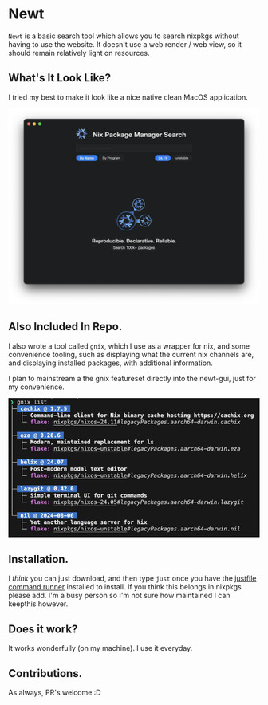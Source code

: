 # Newt

`Newt` is a basic search tool which allows
you to search nixpkgs without having to use 
the website. It doesn't use a web render / web view, 
so it should remain relatively light on resources. 


## What's It Look Like?

I tried my best to make it look like a nice native clean MacOS application. 

![](assets/ui-screencapture.png)


## Also Included In Repo.

I also wrote a tool called `gnix`, which I use as 
a wrapper for nix, and some convenience tooling, such 
as displaying what the current nix channels are, and 
displaying installed packages, with additional information.

I plan to mainstream a the gnix featureset directly into the 
newt-gui, just for my convenience.

![](assets/gnix-screenshot.png)

## Installation. 

I _think_ you can just download, and then type 
`just` once you have the [justfile command runner](https://github.com/casey/just) installed to install. If you think this belongs in nixpkgs please add. I'm a busy person so I'm not sure how maintained I can keepthis however.

## Does it work?

It works wonderfully (on my machine). I use it everyday.

## Contributions.

As always, PR's welcome :D

